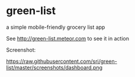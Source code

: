 # green-list
a simple mobile-friendly grocery list app

See http://green-list.meteor.com to see it in action

Screenshot:

https://raw.githubusercontent.com/sri/green-list/master/screenshots/dashboard.png
